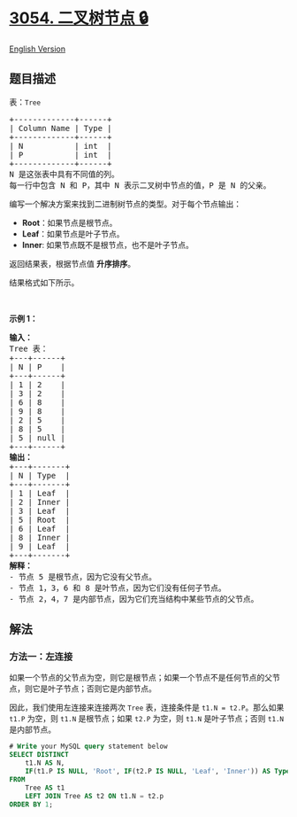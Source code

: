 # [3054. 二叉树节点 🔒](https://leetcode.cn/problems/binary-tree-nodes)

[English Version](/solution/3000-3099/3054.Binary%20Tree%20Nodes/README_EN.md)

<!-- tags:数据库 -->

<!-- difficulty:中等 -->

## 题目描述

<!-- 这里写题目描述 -->

<p>表：<font face="monospace"><code>Tree</code></font></p>

<pre>
+-------------+------+ 
| Column Name | Type | 
+-------------+------+ 
| N           | int  | 
| P           | int  |
+-------------+------+
N 是这张表中具有不同值的列。
每一行中包含 N 和 P，其中 N 表示二叉树中节点的值，P 是 N 的父亲。
</pre>

<p>编写一个解决方案来找到二进制树节点的类型。对于每个节点输出：</p>

<ul>
	<li><strong>Root</strong>：如果节点是根节点。</li>
	<li><strong>Leaf</strong>：如果节点是叶子节点。</li>
	<li><strong>Inner</strong>: 如果节点既不是根节点，也不是叶子节点。</li>
</ul>

<p>返回结果表，根据节点值 <strong>升序排序</strong>。</p>

<p>结果格式如下所示。</p>

<p>&nbsp;</p>

<p><strong class="example">示例 1：</strong></p>

<pre>
<strong>输入：</strong>
Tree 表：
+---+------+
| N | P    | 
+---+------+
| 1 | 2    |
| 3 | 2    | 
| 6 | 8    | 
| 9 | 8    | 
| 2 | 5    | 
| 8 | 5    | 
| 5 | null | 
+---+------+
<strong>输出：</strong>
+---+-------+
| N | Type  | 
+---+-------+
| 1 | Leaf  | 
| 2 | Inner |
| 3 | Leaf  |
| 5 | Root  |
| 6 | Leaf  |
| 8 | Inner |
| 9 | Leaf  |    
+---+-------+
<strong>解释：</strong>
- 节点 5 是根节点，因为它没有父节点。
- 节点 1，3，6 和 8 是叶节点，因为它们没有任何子节点。
- 节点 2，4，7 是内部节点，因为它们充当结构中某些节点的父节点。
</pre>

## 解法

### 方法一：左连接

如果一个节点的父节点为空，则它是根节点；如果一个节点不是任何节点的父节点，则它是叶子节点；否则它是内部节点。

因此，我们使用左连接来连接两次 `Tree` 表，连接条件是 `t1.N = t2.P`。那么如果 `t1.P` 为空，则 `t1.N` 是根节点；如果 `t2.P` 为空，则 `t1.N` 是叶子节点；否则 `t1.N` 是内部节点。

<!-- tabs:start -->

```sql
# Write your MySQL query statement below
SELECT DISTINCT
    t1.N AS N,
    IF(t1.P IS NULL, 'Root', IF(t2.P IS NULL, 'Leaf', 'Inner')) AS Type
FROM
    Tree AS t1
    LEFT JOIN Tree AS t2 ON t1.N = t2.p
ORDER BY 1;
```

<!-- tabs:end -->

<!-- end -->
